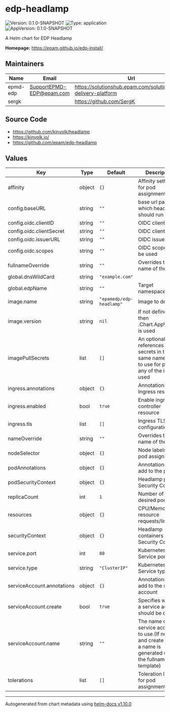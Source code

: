 # edp-headlamp

![Version: 0.1.0-SNAPSHOT](https://img.shields.io/badge/Version-0.1.0--SNAPSHOT-informational?style=flat-square) ![Type: application](https://img.shields.io/badge/Type-application-informational?style=flat-square) ![AppVersion: 0.1.0-SNAPSHOT](https://img.shields.io/badge/AppVersion-0.1.0--SNAPSHOT-informational?style=flat-square)

A Helm chart for EDP Headlamp

**Homepage:** <https://epam.github.io/edp-install/>

## Maintainers

| Name | Email | Url |
| ---- | ------ | --- |
| epmd-edp | <SupportEPMD-EDP@epam.com> | <https://solutionshub.epam.com/solution/epam-delivery-platform> |
| sergk |  | <https://github.com/SergK> |

## Source Code

* <https://github.com/kinvolk/headlamp>
* <https://kinvolk.io/>
* <https://github.com/epam/edp-headlamp>

## Values

| Key | Type | Default | Description |
|-----|------|---------|-------------|
| affinity | object | `{}` | Affinity settings for pod assignment |
| config.baseURL | string | `""` | base url path at which headlamp should run |
| config.oidc.clientID | string | `""` | OIDC client ID |
| config.oidc.clientSecret | string | `""` | OIDC client secret |
| config.oidc.issuerURL | string | `""` | OIDC issuer URL |
| config.oidc.scopes | string | `""` | OIDC scopes to be used |
| fullnameOverride | string | `""` | Overrides the full name of the chart |
| global.dnsWildCard | string | `"example.com"` |  |
| global.edpName | string | `""` | Target namespace |
| image.name | string | `"epamedp/edp-headlamp"` | Image to deploy |
| image.version | string | `nil` | If not defined then .Chart.AppVersion is used |
| imagePullSecrets | list | `[]` | An optional list of references to secrets in the same namespace to use for pulling any of the images used |
| ingress.annotations | object | `{}` | Annotations for Ingress resource |
| ingress.enabled | bool | `true` | Enable ingress controller resource |
| ingress.tls | list | `[]` | Ingress TLS configuration |
| nameOverride | string | `""` | Overrides the name of the chart |
| nodeSelector | object | `{}` | Node labels for pod assignment |
| podAnnotations | object | `{}` | Annotations to add to the pod |
| podSecurityContext | object | `{}` | Headlamp pods' Security Context |
| replicaCount | int | `1` | Number of desired pods |
| resources | object | `{}` | CPU/Memory resource requests/limits |
| securityContext | object | `{}` | Headlamp containers Security Context |
| service.port | int | `80` | Kubernetes Service port |
| service.type | string | `"ClusterIP"` | Kubernetes Service type |
| serviceAccount.annotations | object | `{}` | Annotations to add to the service account |
| serviceAccount.create | bool | `true` | Specifies whether a service account should be created |
| serviceAccount.name | string | `""` | The name of the service account to use.(If not set and create is true, a name is generated using the fullname template) |
| tolerations | list | `[]` | Toleration labels for pod assignment |

----------------------------------------------
Autogenerated from chart metadata using [helm-docs v1.10.0](https://github.com/norwoodj/helm-docs/releases/v1.10.0)
